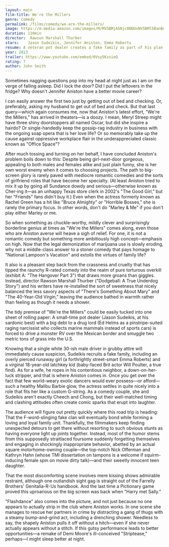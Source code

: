 ```yaml
---
layout: main
film-title: We're the Millers
genre: Comedy
permalink: /films/comedy/we-are-the-millers/
image: https://m.media-amazon.com/images/M/MV5BMjA5Njc0NDUxNV5BMl5BanBnXkFtZTcwMjYzNzU1OQ@@._V1_UX182_CR0,0,182,268_AL_.jpg
duration: 110min
director:  Rawson Marshall Thurber
stars:    Jason Sudeikis, Jennifer Aniston, Emma Roberts
resume: A veteran pot dealer creates a fake family as part of his plan to move a huge shipment of weed into the U.S. from Mexico.
year: 2013
trailer: https://www.youtube.com/embed/0Vsy5KzsieQ
rating: 7
author: John Smith
---
```


Sometimes nagging questions pop into my head at night just as I am on the verge of falling asleep. Did I lock the door? Did I put the leftovers in the fridge? Why doesn't Jennifer Aniston have a better movie career?

I can easily answer the first two just by getting out of bed and checking. Or, preferably, asking my husband to get out of bed and check. But that last query—which again consumes me, now that Aniston's latest effort, "We're the Millers," has arrived in theaters—is a doozy. I mean, Meryl Streep might have three shiny doorstoppers all named Oscar, but did she inspire a hairdo? Or single-handedly keep the gossip-rag industry in business with the ongoing soap opera that is her love life? Or so memorably take up the cause against oppressive workplace flair in the underappreciated classic known as "Office Space"?

After much tossing and turning on her behalf, I have concluded Aniston's problem boils down to this:  Despite being girl-next-door gorgeous, appealing to both males and females alike and just plain funny, she is her own worst enemy when it comes to choosing projects. The path to big-screen glory is rarely paved with mediocre romantic comedies and the sorts of girlfriend roles that have become her specialty. (At least Aniston tried to mix it up by going all Sundance dowdy and serious—otherwise known as Cher-ing it—as an unhappy Texas store clerk in 2002's "The Good Girl," but her "Friends" fans didn't buy it.) Even when the actress formerly known as Rachel Green has a hit like "Bruce Almighty" or "Horrible Bosses," she is rarely the primary focus. In other words, don't do "Marley & Me" if you don't play either Marley or me.

So when something as chuckle-worthy, mildly clever and surprisingly borderline genius at times as "We're the Millers" comes along, even those who are Aniston averse will heave a sigh of relief. For one, it is not a romantic comedy but something more ambitiously high concept—emphasis on high. Now that the legal demonization of marijuana use is slowly eroding, why not a middle-class answer to a stoner comedy that pays homage to "National Lampoon's Vacation" and extolls the virtues of family life?

It also is a pleasant step back from the crassness and cruelty that has tipped the raunchy R-rated comedy into the realm of pure torturous overkill (exhibit A: "The Hangover Part 3") that draws more groans than giggles. Instead, director Rawson Marshall Thurber ("Dodgeball: A True Underdog Story") and his writers have re-installed the sort of sweetness that nicely balanced the less savory aspects of "There's Something About Mary" and "The 40-Year-Old Virgin," leaving the audience bathed in warmth rather than feeling as though it needs a shower.

The tidy premise of "We're the Millers" could be easily tucked into one sheet of rolling paper: A small-time pot dealer (Jason Sudeikis, at his sardonic best) with a big debt to a drug lord (Ed Helms as a pinstripe-suited raging narcissist who collects marine mammals instead of sports cars) is forced to drive a monster RV over the Mexican border and smuggle two metric tons of grass into the U.S.

Knowing that a single white 30-ish male driver in grubby attire will immediately cause suspicion, Sudeikis recruits a fake family, including an overly pierced runaway girl (a forthrightly street-smart Emma Roberts) and a virginal 18-year-old latchkey kid (baby-faced Brit actor Will Poulter, a true find). As for a wife, he ropes in his contentious neighbor, a down-on-her-luck stripper, and that is where Aniston comes in. Once you get over the fact that few world-weary exotic dancers would ever possess—or afford—such a healthy Malibu Barbie glow, the actress settles in quite nicely into a role that fits her like a custom G-string. As a comedy couple, she and Sudeikis aren't exactly Cheech and Chong, but their well-matched timing and clashing attitudes often create comic sparks that erupt into laughter.

The audience will figure out pretty quickly where this road trip is heading: That the F-word-slinging fake clan will eventually bond while forming a loving and loyal family unit. Thankfully, the filmmakers keep finding unexpected detours to get there without resorting to such obvious stunts as having everyone light up joints together. Instead, most of the humor stems from this supposedly straitlaced foursome suddenly forgetting themselves and engaging in shockingly inappropriate behavior, abetted by an actual square motorhome-owning couple—the top-notch Nick Offerman and Kathryn Hahn (whose TMI dissertation on tampons is a welcome if squirm-inducing female spin on movie dirty talk)—and their sweetly innocent teen daughter.

That the most discomforting scene involves mere kissing shows admirable restraint, although one outlandish sight gag is straight out of the Farrelly Brothers' Genitalia-R-Us handbook. And the last time a Pictionary game proved this uproarious on the big screen was back when "Harry met Sally."

"Flashdance" also comes into the picture, and not just because no one appears to actually strip in the club where Aniston works. In one scene she manages to rescue her partners in crime by distracting a gang of thugs with a steamy bump-and-grind act, including a drenching shower. Needless to say, the shapely Aniston pulls it off without a hitch—even if she never actually appears without a stitch. If this gutsy performance leads to better opportunities—a remake of Demi Moore's ill-conceived "Striptease," perhaps—I might sleep better at night.